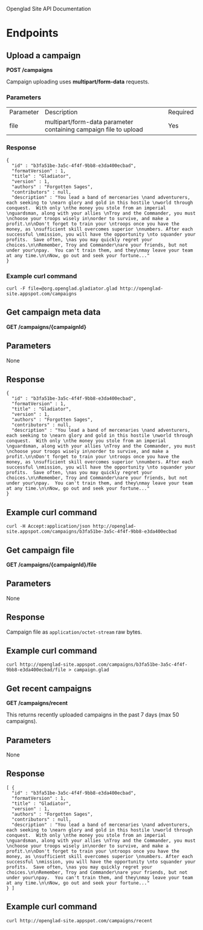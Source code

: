 Openglad Site API Documentation

# Endpoints

## Upload a campaign

**POST /campaigns**

Campaign uploading uses **multipart/form-data** requests.

### Parameters

<table>
    <tr>
        <td>Parameter</td>
        <td>Description</td> 
        <td>Required</td>
    </tr>
    <tr>
        <td>file</td>
        <td>multipart/form-data parameter containing campaign file to upload</td>
        <td>Yes</td>
    </tr>
</table>

### Response

```
{
  "id" : "b3fa51be-3a5c-4f4f-9bb8-e3da400ecbad",
  "formatVersion" : 1,
  "title" : "Gladiator",
  "version" : 1,
  "authors" : "Forgotten Sages",
  "contributors" : null,
  "description" : "You lead a band of mercenaries \nand adventurers, each seeking to \nearn glory and gold in this hostile \nworld through conquest.  With only \nthe money you stole from an imperial \nguardsman, along with your allies \nTroy and the Commander, you must \nchoose your troops wisely in\norder to survive, and make a profit.\n\nDon't forget to train your \ntroops once you have the money, as \nsufficient skill overcomes superior \nnumbers. After each successful \nmission, you will have the opportunity \nto squander your profits.  Save often, \nas you may quickly regret your choices.\n\nRemember, Troy and Commander\nare your friends, but not under your\npay.  You can't train them, and they\nmay leave your team at any time.\n\nNow, go out and seek your fortune..."
}
```

### Example curl command

```
curl -F file=@org.openglad.gladiator.glad http://openglad-site.appspot.com/campaigns
```

## Get campaign meta data

**GET /campaigns/{campaignId}**

## Parameters

None

## Response

```
{
  "id" : "b3fa51be-3a5c-4f4f-9bb8-e3da400ecbad",
  "formatVersion" : 1,
  "title" : "Gladiator",
  "version" : 1,
  "authors" : "Forgotten Sages",
  "contributors" : null,
  "description" : "You lead a band of mercenaries \nand adventurers, each seeking to \nearn glory and gold in this hostile \nworld through conquest.  With only \nthe money you stole from an imperial \nguardsman, along with your allies \nTroy and the Commander, you must \nchoose your troops wisely in\norder to survive, and make a profit.\n\nDon't forget to train your \ntroops once you have the money, as \nsufficient skill overcomes superior \nnumbers. After each successful \nmission, you will have the opportunity \nto squander your profits.  Save often, \nas you may quickly regret your choices.\n\nRemember, Troy and Commander\nare your friends, but not under your\npay.  You can't train them, and they\nmay leave your team at any time.\n\nNow, go out and seek your fortune..."
}
```

## Example curl command

```
curl -H Accept:application/json http://openglad-site.appspot.com/campaigns/b3fa51be-3a5c-4f4f-9bb8-e3da400ecbad
```

## Get campaign file

**GET /campaigns/{campaignId}/file**

## Parameters

None

## Response

Campaign file as `application/octet-stream` raw bytes.

## Example curl command

```
curl http://openglad-site.appspot.com/campaigns/b3fa51be-3a5c-4f4f-9bb8-e3da400ecbad/file > campaign.glad
```

## Get recent campaigns

**GET /campaigns/recent**

This returns recently uploaded campaigns in the past 7 days (max 50 campaigns).

## Parameters

None

## Response

```
[ {
  "id" : "b3fa51be-3a5c-4f4f-9bb8-e3da400ecbad",
  "formatVersion" : 1,
  "title" : "Gladiator",
  "version" : 1,
  "authors" : "Forgotten Sages",
  "contributors" : null,
  "description" : "You lead a band of mercenaries \nand adventurers, each seeking to \nearn glory and gold in this hostile \nworld through conquest.  With only \nthe money you stole from an imperial \nguardsman, along with your allies \nTroy and the Commander, you must \nchoose your troops wisely in\norder to survive, and make a profit.\n\nDon't forget to train your \ntroops once you have the money, as \nsufficient skill overcomes superior \nnumbers. After each successful \nmission, you will have the opportunity \nto squander your profits.  Save often, \nas you may quickly regret your choices.\n\nRemember, Troy and Commander\nare your friends, but not under your\npay.  You can't train them, and they\nmay leave your team at any time.\n\nNow, go out and seek your fortune..."
} ]
```

## Example curl command

```
curl http://openglad-site.appspot.com/campaigns/recent
```

